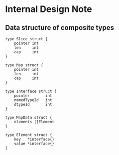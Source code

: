 # Internal Design Note

## Data structure of composite types

```
type Slice struct {
	pointer int
	len     int
	cap     int
}

type Map struct {
	pointer int
	len     int
	cap     int
}

type Interface struct {
	pointer       int
	namedTypeId   int
	dtypeId       int
}

type MapData struct {
	elements []Element
}

type Element struct {
	key   *interface{}
	value *interface{}
}
```

